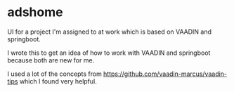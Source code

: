 # adshome

UI for a project I'm assigned to at work which is based on VAADIN and springboot.

I wrote this to get an idea of how to work with VAADIN and springboot because both are new for me.

I used a lot of the concepts from https://github.com/vaadin-marcus/vaadin-tips which I found very helpful.
